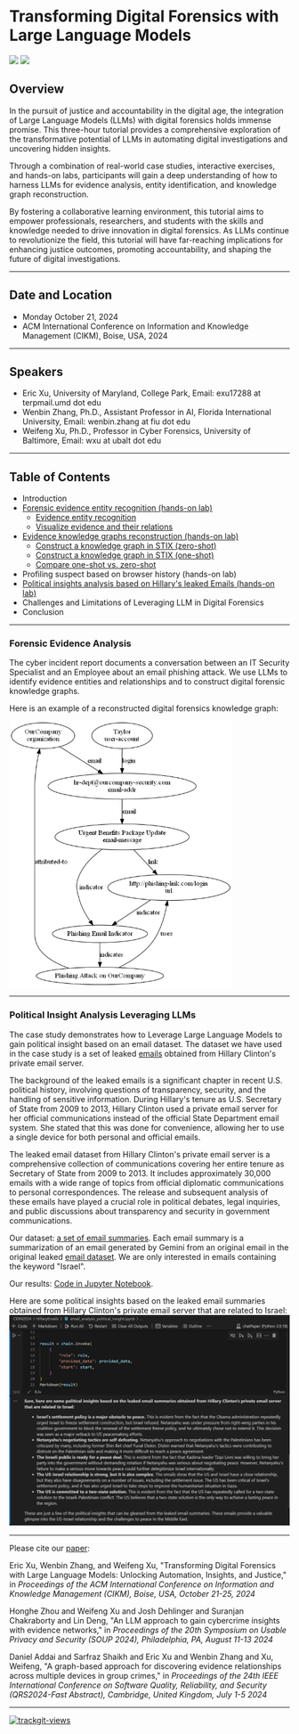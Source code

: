 # Transforming Digital Forensics with Large Language Models

<img src="https://upload.wikimedia.org/wikipedia/commons/3/3c/BJA_Logo.png" width="150"> <img src="https://www.nsf.gov/news/mmg/media/images/bitmaplogo_nolayers_f_e50fcd0b-607b-4271-a808-914d9c2f65dc.png" width="110">

## Overview

In the pursuit of justice and accountability in the digital age, the integration of Large Language Models (LLMs) with digital forensics holds immense promise. This three-hour tutorial provides a comprehensive exploration of the transformative potential of LLMs in automating digital investigations and uncovering hidden insights.

Through a combination of real-world case studies, interactive exercises, and hands-on labs, participants will gain a deep understanding of how to harness LLMs for evidence analysis, entity identification, and knowledge graph reconstruction.

By fostering a collaborative learning environment, this tutorial aims to empower professionals, researchers, and students with the skills and knowledge needed to drive innovation in digital forensics. As LLMs continue to revolutionize the field, this tutorial will have far-reaching implications for enhancing justice outcomes, promoting accountability, and shaping the future of digital investigations.

---

## Date and Location

- Monday October 21, 2024
- ACM International Conference on Information and Knowledge Management (CIKM), Boise, USA, 2024

---

## Speakers

- Eric Xu, University of Maryland, College Park, Email: exu17288 at terpmail.umd dot edu
- Wenbin Zhang, Ph.D., Assistant Professor in AI, Florida International University, Email: wenbin.zhang at fiu dot edu
- Weifeng Xu, Ph.D., Professor in Cyber Forensics, University of Baltimore, Email: wxu at ubalt dot edu

---

## Table of Contents

- Introduction
- [Forensic evidence entity recognition (hands-on lab)](#forensic-evidence-analysis)
  - [Evidence entity recognition](PhishingAttack/PhishingAttackScenarioDemo/01_evidence_entity_recognition.ipynb)
  - [Visualize evidence and their relations](PhishingAttack/PhishingAttackScenarioDemo/02_evidence_knowledge_dot_generator.ipynb)
- [Evidence knowledge graphs reconstruction (hands-on lab)](#forensic-evidence-analysis)
  - [Construct a knowledge graph in STIX (zero-shot)](PhishingAttack/PhishingAttackScenarioDemo/03_evidence_stix_zeroshot.ipynb)
  - [Construct a knowledge graph in STIX (one-shot)](PhishingAttack/PhishingAttackScenarioDemo/04_evidence_stix_oneshot.ipynb)
  - [Compare one-shot vs. zero-shot](PhishingAttack/PhishingAttackScenarioDemo/05_evidence_stix_dot_generator.ipynb)
- Profiling suspect based on browser history (hands-on lab)
- [Political insights analysis based on Hillary's leaked Emails (hands-on lab)](#political-insight-analysis-leveraging-llms)
- Challenges and Limitations of Leveraging LLM in Digital Forensics
- Conclusion

---

### Forensic Evidence Analysis

The cyber incident report documents a conversation between an IT Security Specialist and an Employee about an email phishing attack. We use LLMs to identify evidence entities and relationships and to construct digital forensic knowledge graphs.

Here is an example of a reconstructed digital forensics knowledge graph:

<img src="PhishingAttack/PhishingAttackScenarioDemo/05_output_viz.png" width="400">

---

### Political Insight Analysis Leveraging LLMs

The case study demonstrates how to Leverage Large Language Models to gain political insight based on an email dataset. The dataset we have used in the case study is a set of leaked [emails](https://github.com/benhamner/hillary-clinton-emails?tab=readme-ov-file) obtained from Hillary Clinton's private email server.

The background of the leaked emails is a significant chapter in recent U.S. political history, involving questions of transparency, security, and the handling of sensitive information. During Hillary's tenure as U.S. Secretary of State from 2009 to 2013, Hillary Clinton used a private email server for her official communications instead of the official State Department email system. She stated that this was done for convenience, allowing her to use a single device for both personal and official emails.

The leaked email dataset from Hillary Clinton's private email server is a comprehensive collection of communications covering her entire tenure as Secretary of State from 2009 to 2013. It includes approximately 30,000 emails with a wide range of topics from official diplomatic communications to personal correspondences. The release and subsequent analysis of these emails have played a crucial role in political debates, legal inquiries, and public discussions about transparency and security in government communications.

Our dataset: [a set of email summaries](/AI4Forensics/CKIM2024/HillaryEmails/results_email_summary.txt). Each email summary is a summarization of an email generated by Gemini from an original email in the original leaked [email dataset](https://github.com/benhamner/hillary-clinton-emails?tab=readme-ov-file). We are only interested in emails containing the keyword "Israel".

Our results: [Code in Jupyter Notebook](/AI4Forensics/CKIM2024/HillaryEmails/email_analysis_political_insight.ipynb).

Here are some political insights based on the leaked email summaries obtained from Hillary Clinton's private email server that are related to Israel: <img src="HillaryEmails/political_insight_2024-05-31_10-29-52.jpg">

---

Please cite our [paper](/papers/CIKM2024.pdf):

Eric Xu, Wenbin Zhang, and Weifeng Xu, "Transforming Digital Forensics with Large Language Models: Unlocking Automation, Insights, and Justice," in <em>Proceedings of the ACM International Conference on Information and Knowledge Management (CIKM), Boise, USA, October 21-25, 2024</em>

Honghe Zhou and Weifeng Xu and Josh Dehlinger and Suranjan Chakraborty and Lin Deng, "An LLM approach to gain cybercrime insights with evidence networks," in <em>Proceedings of the 20th Symposium on Usable Privacy and Security (SOUP 2024), Philadelphia, PA, August 11-13 2024</em>

Daniel Addai and Sarfraz Shaikh and Eric Xu and Wenbin Zhang and Xu, Weifeng, "A graph-based approach for discovering evidence relationships across multiple devices in group crimes," in <em>Proceedings of the 24th IEEE International Conference on Software Quality, Reliability, and Security (QRS2024-Fast Abstract), Cambridge, United Kingdom, July 1-5 2024</em>

---

<a href="https://trackgit.com">
<img src="https://us-central1-trackgit-analytics.cloudfunctions.net/token/ping/lyoeafuy6tjs5hhavlly" alt="trackgit-views" />
</a>
